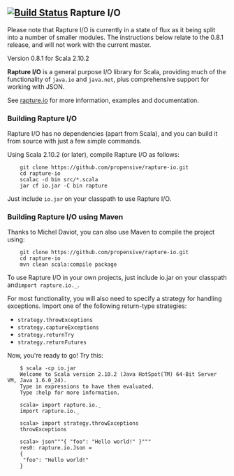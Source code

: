 [![Build Status](https://travis-ci.org/propensive/rapture-io.png?branch=master)](https://travis-ci.org/propensive/rapture-io)
Rapture I/O
-----------

Please note that Rapture I/O is currently in a state of flux as it being split into a number of smaller modules. The instructions below relate to the 0.8.1 release, and will not work with the current master.

Version 0.8.1 for Scala 2.10.2

**Rapture I/O** is a general purpose I/O library for Scala, providing much of the functionality of `java.io` and `java.net`, plus comprehensive support for working with JSON.

See [rapture.io](http://rapture.io/) for more information, examples and documentation.

### Building Rapture I/O

Rapture I/O has no dependencies (apart from Scala), and you can build it from source with just a few simple commands.

Using Scala 2.10.2 (or later), compile Rapture I/O as follows:

        git clone https://github.com/propensive/rapture-io.git
        cd rapture-io
        scalac -d bin src/*.scala
        jar cf io.jar -C bin rapture

Just include `io.jar` on your classpath to use Rapture I/O.

### Building Rapture I/O using Maven

Thanks to Michel Daviot, you can also use Maven to compile the project using:

        git clone https://github.com/propensive/rapture-io.git
        cd rapture-io
        mvn clean scala:compile package

To use Rapture I/O in your own projects, just include io.jar on your classpath and`import rapture.io._`.

For most functionality, you will also need to specify a strategy for handling exceptions. Import one of the following return-type strategies:

* `strategy.throwExceptions`
* `strategy.captureExceptions`
* `strategy.returnTry`
* `strategy.returnFutures`

Now, you're ready to go! Try this:

        $ scala -cp io.jar
        Welcome to Scala version 2.10.2 (Java HotSpot(TM) 64-Bit Server VM, Java 1.6.0_24).
        Type in expressions to have them evaluated.
        Type :help for more information.

        scala> import rapture.io._
        import rapture.io._

        scala> import strategy.throwExceptions
        throwExceptions

        scala> json"""{ "foo": "Hello world!" }"""
        res0: rapture.io.Json = 
        {
         "foo": "Hello world!"
        }


